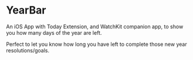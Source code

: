 # YearBar
An iOS App with Today Extension, and WatchKit companion app, to show you how many days of the year are left.

Perfect to let you know how long you have left to complete those new year resolutions/goals.
